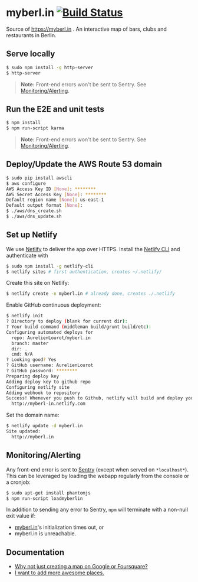# myberl.in [![Build Status](https://travis-ci.org/AurelienLourot/myberl.in.svg?branch=master)](https://travis-ci.org/AurelienLourot/myberl.in)

Source of https://myberl.in . An interactive map of bars, clubs and restaurants in Berlin.

## Serve locally

```bash
$ sudo npm install -g http-server
$ http-server
```

> **Note:** Front-end errors won't be sent to Sentry. See
> [Monitoring/Alerting](#monitoringalerting).

## Run the E2E and unit tests

```bash
$ npm install
$ npm run-script karma
```

> **Note:** Front-end errors won't be sent to Sentry. See
> [Monitoring/Alerting](#monitoringalerting).

## Deploy/Update the AWS Route 53 domain

```bash
$ sudo pip install awscli
$ aws configure
AWS Access Key ID [None]: ********
AWS Secret Access Key [None]: ********
Default region name [None]: us-east-1
Default output format [None]:
$ ./aws/dns_create.sh
$ ./aws/dns_update.sh
```

## Set up Netlify

We use [Netlify](https://www.netlify.com/) to deliver the app over HTTPS. Install the
[Netlify CLI](https://www.netlify.com/docs/cli/) and authenticate with

```bash
$ sudo npm install -g netlify-cli
$ netlify sites # first authentication, creates ~/.netlify/
```

Create this site on Netlify:

```bash
$ netlify create -n myberl.in # already done, creates ./.netlify
```

Enable GitHub continuous deployment:

```bash
$ netlify init
? Directory to deploy (blank for current dir): 
? Your build command (middleman build/grunt build/etc): 
Configuring automated deploys for
  repo: AurelienLourot/myberl.in
  branch: master
  dir: .
  cmd: N/A
? Looking good? Yes
? GitHub username: AurelienLourot
? GitHub password: ********
Preparing deploy key
Adding deploy key to github repo
Configuring netlify site
Adding webhook to repository
Success! Whenever you push to Github, netlify will build and deploy your site
  http://myberl-in.netlify.com
```

Set the domain name:

```bash
$ netlify update -d myberl.in
Site updated:
  http://myberl.in
```

## Monitoring/Alerting

Any front-end error is sent to [Sentry](https://sentry.io) (except when served on `*localhost*`).
This can be leveraged by loading the webapp regularly from the console or a cronjob:

```bash
$ sudo apt-get install phantomjs
$ npm run-script loadmyberlin
```

In addition to sending any error to Sentry, `npm` will terminate with a non-null exit value if:

* [myberl.in](https://myberl.in)'s initialization times out, or
* myberl.in is unreachable.

## Documentation

* [Why not just creating a map on Google or Foursquare?](doc/why.md)
* [I want to add more awesome places.](doc/contrib/README.md)
